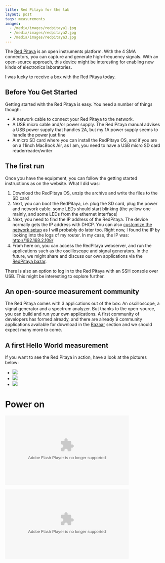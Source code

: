 ```yaml
---
title: Red Pitaya for the lab
layout: post
tags: measurements
images:
  - /media/images/redpitaya1.jpg
  - /media/images/redpitaya2.jpg
  - /media/images/redpitaya3.jpg
---
```

The [Red Pitaya](http://redpitaya.com/) is an open instruments platform. With the 4 SMA connectors, you can capture and generate high-frequency signals. With an open-source approach, this device might be interesting for enabling new kinds of electronics laboratories.

I was lucky to receive a box with the Red Pitaya today.

## Before You Get Started

Getting started with the Red Pitaya is easy. You need a number of things though:

* A network cable to connect your Red Pitaya to the network.
* A USB micro cable and/or power supply. The Red Pitaya manual advises a USB power supply that handles 2A, but my 1A power supply seems to handle the power just fine
* A micro SD card where you can install the RedPitaya OS, and if you are on a 11inch MacBook Air, as I am, you need to have a USB micro SD card readerreader/writer 

## The first run

Once you have the equipment, you can follow the getting started instructions as on the website. What I did was:

1. Download the RedPitaya OS, unzip the archive and write the files to the SD card
2. Next, you can boot the RedPitaya, i.e. plug the SD card, plug the power and network cable. some LEDs should start blinking (the yellow one mainly, and some LEDs from the ethernet interface)
3. Next, you need to find the IP address of the RedPitaya. The device normally gets the IP address with DHCP. You can also [customize the network setup](http://wiki.redpitaya.com/index.php?title=User_Manual#Manual_network_interface_configuration) as I will probably do later too. Right now, I found the IP by looking into the logs of my router. In my case, the IP was: http://192.168.2.108/
4. From here on, you can access the RedPitaya webserver, and run the applications such as the oscilloscope and signal generators. In the future, we might share and discuss our own applications via the [RedPitaya bazar](http://wiki.redpitaya.com/index.php?title=User_Manual#Installing_applications).

There is also an option to log in to the Red Pitaya with an SSH console over USB. This might be interesting to explore further.

## An open-source measurement community

The Red Pitaya comes with 3 applications out of the box: An oscilloscope, a signal generator and a spectrum analyzer. But thanks to the  open-source, you can build and run your own applications. A first community of developers has formed already, and  there are already 9 community applications available for download in the [Bazaar](http://bazaar.redpitaya.com) section and we should expect many more to come. 

## A first Hello World measurement

If you want to see the Red Pitaya in action, have a look at the pictures below:

<ul>
<li><img src="{{ page.images[0] }}" /></img></li>
<li><img src="{{ page.images[1] }}" /></img></li>
<li><img src="{{ page.images[2] }}" /></img></li>
</ul>

# Power on 

<object type="application/x-shockwave-flash" width="400" height="225" data="https://www.flickr.com/apps/video/stewart.swf" classid="clsid:D27CDB6E-AE6D-11cf-96B8-444553540000"><param name="flashvars" value="intl_lang=en-US&photo_secret=1dddb28274&photo_id=14385189560"></param><param name="movie" value="https://www.flickr.com/apps/video/stewart.swf"></param><param name="bgcolor" value="#000000"></param><param name="allowFullScreen" value="true"></param><embed type="application/x-shockwave-flash" src="https://www.flickr.com/apps/video/stewart.swf" bgcolor="#000000" allowfullscreen="true" flashvars="intl_lang=en-US&photo_secret=1dddb28274&photo_id=14385189560" width="400" height="225"></embed></object>


<object type="application/x-shockwave-flash" width="400" height="225" data="https://www.flickr.com/apps/video/stewart.swf" classid="clsid:D27CDB6E-AE6D-11cf-96B8-444553540000"><param name="flashvars" value="intl_lang=en-US&photo_secret=abf3dd997c&photo_id=14385255869&hd_default=false"></param><param name="movie" value="https://www.flickr.com/apps/video/stewart.swf"></param><param name="bgcolor" value="#000000"></param><param name="allowFullScreen" value="true"></param><embed type="application/x-shockwave-flash" src="https://www.flickr.com/apps/video/stewart.swf" bgcolor="#000000" allowfullscreen="true" flashvars="intl_lang=en-US&photo_secret=abf3dd997c&photo_id=14385255869&hd_default=false" width="400" height="225"></embed></object>

